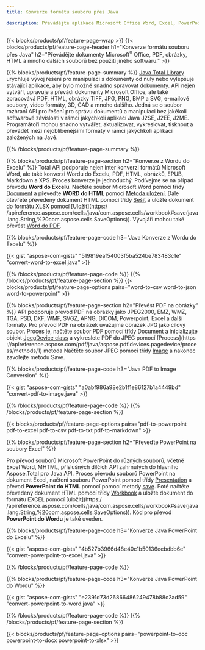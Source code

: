 ```yaml
---
title: Konverze formátu souboru přes Java 

description: Převádějte aplikace Microsoft Office Word, Excel, PowerPoint, Outlook, PDF, HTML, 3D obrázky, diagramy, video formáty a různé další formáty pomocí několika řádků kódu Java.
---
```


{{< blocks/products/pf/feature-page-wrap >}}
{{< blocks/products/pf/feature-page-header h1="Konverze formátu souboru přes Java" h2="Převádějte dokumenty Microsoft<sup>&reg;</sup> Office, PDF, obrázky, HTML a mnoho dalších souborů bez použití jiného softwaru." >}}

{{% blocks/products/pf/feature-page-summary %}}
[Java Total Library](https://products.aspose.com/total/java/) urychluje vývoj řešení pro manipulaci s dokumenty od nuly nebo vylepšuje stávající aplikace, aby bylo možné snadno spravovat dokumenty. API nejen vytváří, upravuje a převádí dokumenty Microsoft Office, ale také zpracovává PDF, HTML, obrázky TIFF, JPG, PNG, BMP a SVG, e-mailové soubory, video formáty, 3D, CAD a mnoho dalšího. Jedná se o soubor rozhraní API pro řešení pro správu dokumentů a manipulaci bez jakékoli softwarové závislosti v rámci jakýchkoli aplikací Java J2SE, J2EE, J2ME. Programátoři mohou snadno vytvářet, aktualizovat, vykreslovat, tisknout a převádět mezi nejoblíbenějšími formáty v rámci jakýchkoli aplikací založených na Javě.

{{% /blocks/products/pf/feature-page-summary  %}}

{{% blocks/products/pf/feature-page-section  h2="Konverze z Wordu do Excelu" %}}
Total API podporuje nejen inter konverzi formátů Microsoft Word, ale také konverzi Wordu do Excelu, PDF, HTML, obrázků, EPUB, Markdown a XPS. Proces konverze je jednoduchý. Podívejme se na případ převodu **Word do Excelu**. Načtěte soubor Microsoft Word pomocí třídy [Document](https://reference.aspose.com/words/java/com.aspose.words/Document) a převeďte **WORD do HTML** pomocí [Metoda uložení](https://reference.aspose.com/words/java/com.aspose.words/Document#save(java.lang.String,com.aspose.words.SaveOptions)). Dále otevřete převedený dokument HTML pomocí třídy [Sešit](https://reference.aspose.com/cells/java/com.aspose.cells/Workbook) a uložte dokument do formátu XLSX pomocí [Uložit](https:/ /apireference.aspose.com/cells/java/com.aspose.cells/workbook#save(java.lang.String,%20com.aspose.cells.SaveOptions)).
 Vývojáři mohou také převést [Word do PDF](https://products.aspose.com/words/java/conversion/word-to-pdf/).


{{% blocks/products/pf/feature-page-code h3="Java Konverze z Wordu do Excelu" %}}

{{< gist "aspose-com-gists" "519819eaf54003f5ba524be783483c1e" "convert-word-to-excel.java" >}}

{{% /blocks/products/pf/feature-page-code  %}}
{{% /blocks/products/pf/feature-page-section %}}
{{< blocks/products/pf/feature-page-options pairs="word-to-csv word-to-json word-to-powerpoint" >}}


{{% blocks/products/pf/feature-page-section  h2="Převést PDF na obrázky" %}}
API podporuje převod PDF na obrázky jako JPEG2000, EMZ, WMZ, TGA, PSD, DXF, WMF, SVGZ, APNG, DICOM, Powerpoint, Excel a další formáty. Pro převod PDF na obrázek uvažujme obrázek JPG jako cílový soubor. Proces je, načtěte soubor PDF pomocí třídy Document a inicializujte objekt [JpegDevice class](https://reference.aspose.com/pdf/java/aspose.pdf.devices/jpegdevice) a vykreslete PDF do JPEG pomocí [Process](https ://apireference.aspose.com/pdf/java/aspose.pdf.devices.pagedevice/process/methods/1) metoda
Načtěte soubor JPEG pomocí třídy [Image](https://reference.aspose.com/imaging/java/aspose.imaging/image) a nakonec zavolejte metodu Save.

{{% blocks/products/pf/feature-page-code h3="Java PDF to Image Conversion" %}}

{{< gist "aspose-com-gists" "a0abf986a98e2b1f1e86127b1a4449bd" "convert-pdf-to-image.java" >}}


{{% /blocks/products/pf/feature-page-code  %}}
{{% /blocks/products/pf/feature-page-section %}}

{{< blocks/products/pf/feature-page-options pairs="pdf-to-powerpoint pdf-to-excel pdf-to-csv pdf-to-txt pdf-to-markdown" >}}

{{% blocks/products/pf/feature-page-section  h2="Převeďte PowerPoint na soubory Excel" %}}

Pro převod souborů Microsoft PowerPoint do různých souborů, včetně Excel Word, MHTML, příslušných dílčích API zahrnutých do hlavního Aspose.Total pro Java API. Proces převodu souborů PowerPoint na dokument Excel, načtení souboru PowerPoint pomocí třídy [Presentation](https://reference.aspose.com/slides/java/com.aspose.slides/Presentation) a převod **PowerPoint do HTML** pomocí pomocí metody [save](https://reference.aspose.com/slides/java/com.aspose.slides/Presentation#save-java.lang.String-int-com.aspose.slides.ISaveOptions-). Poté načtěte převedený dokument HTML pomocí třídy [Workbook](https://reference.aspose.com/cells/java/com.aspose.cells/Workbook) a uložte dokument do formátu EXCEL pomocí [uložit](https:/ /apireference.aspose.com/cells/java/com.aspose.cells/workbook#save(java.lang.String,%20com.aspose.cells.SaveOptions)). Kód pro převod **PowerPoint do Wordu** je také uveden.

{{% blocks/products/pf/feature-page-code h3="Konverze Java PowerPoint do Excelu" %}}

{{< gist "aspose-com-gists" "4b527b3966d48e40c1b50136eebdbb6e" "convert-powerpoint-to-excel.java" >}}

{{% /blocks/products/pf/feature-page-code %}}

{{% blocks/products/pf/feature-page-code h3="Konverze Java PowerPoint do Wordu" %}}

{{< gist "aspose-com-gists" "e2391d73d26866486249478b88c2ad59" "convert-powerpoint-to-word.java" >}}

{{% /blocks/products/pf/feature-page-code %}}
{{% /blocks/products/pf/feature-page-section %}}

{{< blocks/products/pf/feature-page-options pairs="powerpoint-to-doc powerpoint-to-docx powerpoint-to-xlsx" >}}
